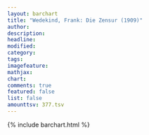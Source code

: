 ```yaml
---
layout: barchart
title: "Wedekind, Frank: Die Zensur (1909)"
author:
description:
headline:
modified:
category:
tags:
imagefeature: 
mathjax: 
chart: 
comments: true
featured: false
list: false
amounttsv: 377.tsv
---
```

{% include barchart.html %}
